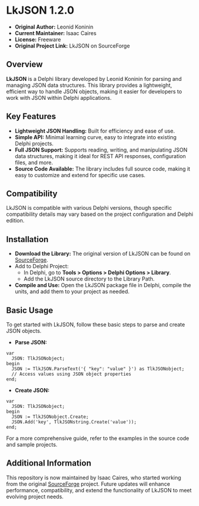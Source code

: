 <!-- # [ zrfisaac ] -->

<!-- # [ about ] -->
<!-- # - author : Isaac Caires -->
<!-- # . - email : zrfisaac@gmail.com -->
<!-- # . - site : zrfisaac.github.io -->

<!-- # [ markdown ] -->
# LkJSON 1.2.0

- **Original Author:** Leonid Koninin
- **Current Maintainer:** Isaac Caires
- **License:** Freeware
- **Original Project Link:** LkJSON on SourceForge

## Overview

**LkJSON** is a Delphi library developed by Leonid Koninin for parsing and managing JSON data structures. This library provides a lightweight, efficient way to handle JSON objects, making it easier for developers to work with JSON within Delphi applications.

## Key Features
- **Lightweight JSON Handling:** Built for efficiency and ease of use.
- **Simple API:** Minimal learning curve, easy to integrate into existing Delphi projects.
- **Full JSON Support:** Supports reading, writing, and manipulating JSON data structures, making it ideal for REST API responses, configuration files, and more.
- **Source Code Available:** The library includes full source code, making it easy to customize and extend for specific use cases.

## Compatibility

LkJSON is compatible with various Delphi versions, though specific compatibility details may vary based on the project configuration and Delphi edition.

## Installation
- **Download the Library:** The original version of LkJSON can be found on [SourceForge](https://sourceforge.net/projects/lkjson/files/lkJSON/).
- Add to Delphi Project:
  - In Delphi, go to **Tools > Options > Delphi Options > Library**.
  - Add the LkJSON source directory to the Library Path.
- **Compile and Use:** Open the LkJSON package file in Delphi, compile the units, and add them to your project as needed.

## Basic Usage

To get started with LkJSON, follow these basic steps to parse and create JSON objects.

- **Parse JSON:**
```delphi
var
  JSON: TlkJSONobject;
begin
  JSON := TlkJSON.ParseText('{ "key": "value" }') as TlkJSONobject;
  // Access values using JSON object properties
end;
```

- **Create JSON:**
```delphi
var
  JSON: TlkJSONobject;
begin
  JSON := TlkJSONobject.Create;
  JSON.Add('key', TlkJSONstring.Create('value'));
end;
```

For a more comprehensive guide, refer to the examples in the source code and sample projects.

## Additional Information

This repository is now maintained by Isaac Caires, who started working from the original [SourceForge](https://sourceforge.net/projects/lkjson/files/lkJSON/) project. Future updates will enhance performance, compatibility, and extend the functionality of LkJSON to meet evolving project needs.
